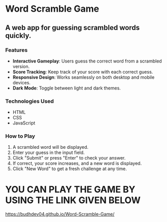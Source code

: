# Word Scramble Game

## A web app for guessing scrambled words quickly.

### Features

- **Interactive Gameplay**: Users guess the correct word from a scrambled version.
- **Score Tracking**: Keep track of your score with each correct guess.
- **Responsive Design**: Works seamlessly on both desktop and mobile devices.
- **Dark Mode**: Toggle between light and dark themes.

### Technologies Used

- HTML
- CSS
- JavaScript

### How to Play

1. A scrambled word will be displayed.
2. Enter your guess in the input field.
3. Click "Submit" or press "Enter" to check your answer.
4. If correct, your score increases, and a new word is displayed.
5. Click "New Word" to get a fresh challenge at any time.

# YOU CAN PLAY THE GAME BY USING THE LINK GIVEN BELOW
https://budhdev04.github.io/Word-Scramble-Game/
